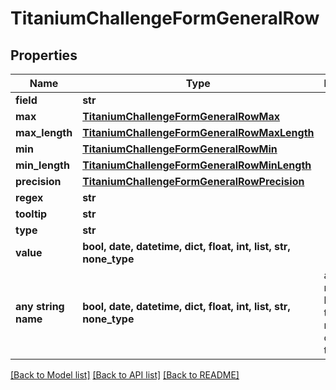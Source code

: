 # TitaniumChallengeFormGeneralRow


## Properties
Name | Type | Description | Notes
------------ | ------------- | ------------- | -------------
**field** | **str** |  | [optional] 
**max** | [**TitaniumChallengeFormGeneralRowMax**](TitaniumChallengeFormGeneralRowMax.md) |  | [optional] 
**max_length** | [**TitaniumChallengeFormGeneralRowMaxLength**](TitaniumChallengeFormGeneralRowMaxLength.md) |  | [optional] 
**min** | [**TitaniumChallengeFormGeneralRowMin**](TitaniumChallengeFormGeneralRowMin.md) |  | [optional] 
**min_length** | [**TitaniumChallengeFormGeneralRowMinLength**](TitaniumChallengeFormGeneralRowMinLength.md) |  | [optional] 
**precision** | [**TitaniumChallengeFormGeneralRowPrecision**](TitaniumChallengeFormGeneralRowPrecision.md) |  | [optional] 
**regex** | **str** |  | [optional] 
**tooltip** | **str** |  | [optional] 
**type** | **str** |  | [optional] 
**value** | **bool, date, datetime, dict, float, int, list, str, none_type** |  | [optional] 
**any string name** | **bool, date, datetime, dict, float, int, list, str, none_type** | any string name can be used but the value must be the correct type | [optional]

[[Back to Model list]](../README.md#documentation-for-models) [[Back to API list]](../README.md#documentation-for-api-endpoints) [[Back to README]](../README.md)


